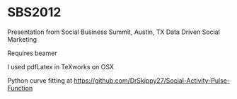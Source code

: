 SBS2012
==========

Presentation from  Social Business Summit, Austin, TX
Data Driven Social Marketing

Requires beamer

I used pdfLatex in TeXworks on OSX

Python curve fitting at https://github.com/DrSkippy27/Social-Activity-Pulse-Function
